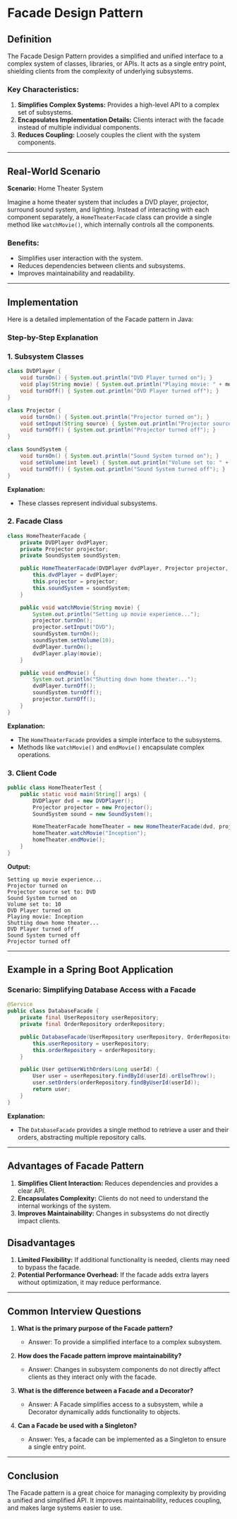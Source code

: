 # Facade Design Pattern

## Definition
The Facade Design Pattern provides a simplified and unified interface to a complex system of classes, libraries, or APIs. It acts as a single entry point, shielding clients from the complexity of underlying subsystems.

### Key Characteristics:
1. **Simplifies Complex Systems:** Provides a high-level API to a complex set of subsystems.
2. **Encapsulates Implementation Details:** Clients interact with the facade instead of multiple individual components.
3. **Reduces Coupling:** Loosely couples the client with the system components.

---

## Real-World Scenario
**Scenario:** Home Theater System

Imagine a home theater system that includes a DVD player, projector, surround sound system, and lighting. Instead of interacting with each component separately, a `HomeTheaterFacade` class can provide a single method like `watchMovie()`, which internally controls all the components.

### Benefits:
- Simplifies user interaction with the system.
- Reduces dependencies between clients and subsystems.
- Improves maintainability and readability.

---

## Implementation
Here is a detailed implementation of the Facade pattern in Java:

### Step-by-Step Explanation

### 1. Subsystem Classes
```java
class DVDPlayer {
    void turnOn() { System.out.println("DVD Player turned on"); }
    void play(String movie) { System.out.println("Playing movie: " + movie); }
    void turnOff() { System.out.println("DVD Player turned off"); }
}

class Projector {
    void turnOn() { System.out.println("Projector turned on"); }
    void setInput(String source) { System.out.println("Projector source set to: " + source); }
    void turnOff() { System.out.println("Projector turned off"); }
}

class SoundSystem {
    void turnOn() { System.out.println("Sound System turned on"); }
    void setVolume(int level) { System.out.println("Volume set to: " + level); }
    void turnOff() { System.out.println("Sound System turned off"); }
}
```
**Explanation:**
- These classes represent individual subsystems.

### 2. Facade Class
```java
class HomeTheaterFacade {
    private DVDPlayer dvdPlayer;
    private Projector projector;
    private SoundSystem soundSystem;

    public HomeTheaterFacade(DVDPlayer dvdPlayer, Projector projector, SoundSystem soundSystem) {
        this.dvdPlayer = dvdPlayer;
        this.projector = projector;
        this.soundSystem = soundSystem;
    }

    public void watchMovie(String movie) {
        System.out.println("Setting up movie experience...");
        projector.turnOn();
        projector.setInput("DVD");
        soundSystem.turnOn();
        soundSystem.setVolume(10);
        dvdPlayer.turnOn();
        dvdPlayer.play(movie);
    }

    public void endMovie() {
        System.out.println("Shutting down home theater...");
        dvdPlayer.turnOff();
        soundSystem.turnOff();
        projector.turnOff();
    }
}
```
**Explanation:**
- The `HomeTheaterFacade` provides a simple interface to the subsystems.
- Methods like `watchMovie()` and `endMovie()` encapsulate complex operations.

### 3. Client Code
```java
public class HomeTheaterTest {
    public static void main(String[] args) {
        DVDPlayer dvd = new DVDPlayer();
        Projector projector = new Projector();
        SoundSystem sound = new SoundSystem();

        HomeTheaterFacade homeTheater = new HomeTheaterFacade(dvd, projector, sound);
        homeTheater.watchMovie("Inception");
        homeTheater.endMovie();
    }
}
```
**Output:**
```
Setting up movie experience...
Projector turned on
Projector source set to: DVD
Sound System turned on
Volume set to: 10
DVD Player turned on
Playing movie: Inception
Shutting down home theater...
DVD Player turned off
Sound System turned off
Projector turned off
```

---

## Example in a Spring Boot Application
### Scenario: Simplifying Database Access with a Facade
```java
@Service
public class DatabaseFacade {
    private final UserRepository userRepository;
    private final OrderRepository orderRepository;

    public DatabaseFacade(UserRepository userRepository, OrderRepository orderRepository) {
        this.userRepository = userRepository;
        this.orderRepository = orderRepository;
    }

    public User getUserWithOrders(Long userId) {
        User user = userRepository.findById(userId).orElseThrow();
        user.setOrders(orderRepository.findByUserId(userId));
        return user;
    }
}
```
**Explanation:**
- The `DatabaseFacade` provides a single method to retrieve a user and their orders, abstracting multiple repository calls.

---

## Advantages of Facade Pattern
1. **Simplifies Client Interaction:** Reduces dependencies and provides a clear API.
2. **Encapsulates Complexity:** Clients do not need to understand the internal workings of the system.
3. **Improves Maintainability:** Changes in subsystems do not directly impact clients.

## Disadvantages
1. **Limited Flexibility:** If additional functionality is needed, clients may need to bypass the facade.
2. **Potential Performance Overhead:** If the facade adds extra layers without optimization, it may reduce performance.

---

## Common Interview Questions
1. **What is the primary purpose of the Facade pattern?**
    - Answer: To provide a simplified interface to a complex subsystem.

2. **How does the Facade pattern improve maintainability?**
    - Answer: Changes in subsystem components do not directly affect clients as they interact only with the facade.

3. **What is the difference between a Facade and a Decorator?**
    - Answer: A Facade simplifies access to a subsystem, while a Decorator dynamically adds functionality to objects.

4. **Can a Facade be used with a Singleton?**
    - Answer: Yes, a facade can be implemented as a Singleton to ensure a single entry point.

---

## Conclusion
The Facade pattern is a great choice for managing complexity by providing a unified and simplified API. It improves maintainability, reduces coupling, and makes large systems easier to use.

